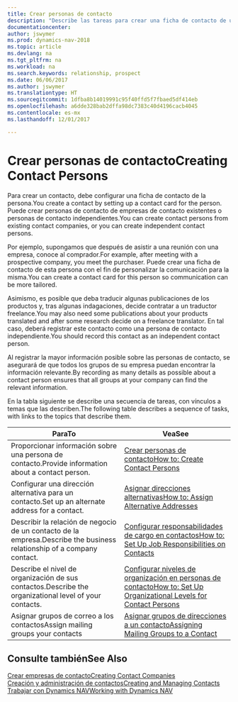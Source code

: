 ```yaml
---
title: Crear personas de contacto
description: "Describe las tareas para crear una ficha de contacto de una persona, por ejemplo, un cliente potencial o proveedor, lo que ayuda a definir la relación y adaptar la comunicación."
documentationcenter: 
author: jswymer
ms.prod: dynamics-nav-2018
ms.topic: article
ms.devlang: na
ms.tgt_pltfrm: na
ms.workload: na
ms.search.keywords: relationship, prospect
ms.date: 06/06/2017
ms.author: jswymer
ms.translationtype: HT
ms.sourcegitcommit: 1dfba8b14019991c95f40ffd5f7fbaed5df414eb
ms.openlocfilehash: a6dde328bab2dffa98dc7383c40d4196cacb4045
ms.contentlocale: es-mx
ms.lasthandoff: 12/01/2017

---
```

# <a name="creating-contact-persons"></a><span data-ttu-id="ab10b-103">Crear personas de contacto</span><span class="sxs-lookup"><span data-stu-id="ab10b-103">Creating Contact Persons</span></span>
<span data-ttu-id="ab10b-104">Para crear un contacto, debe configurar una ficha de contacto de la persona.</span><span class="sxs-lookup"><span data-stu-id="ab10b-104">You create a contact by setting up a contact card for the person.</span></span> <span data-ttu-id="ab10b-105">Puede crear personas de contacto de empresas de contacto existentes o personas de contacto independientes.</span><span class="sxs-lookup"><span data-stu-id="ab10b-105">You can create contact persons from existing contact companies, or you can create independent contact persons.</span></span>

<span data-ttu-id="ab10b-106">Por ejemplo, supongamos que después de asistir a una reunión con una empresa, conoce al comprador.</span><span class="sxs-lookup"><span data-stu-id="ab10b-106">For example, after meeting with a prospective company, you meet the purchaser.</span></span> <span data-ttu-id="ab10b-107">Puede crear una ficha de contacto de esta persona con el fin de personalizar la comunicación para la misma.</span><span class="sxs-lookup"><span data-stu-id="ab10b-107">You can create a contact card for this person so communication can be more tailored.</span></span>

<span data-ttu-id="ab10b-108">Asimismo, es posible que deba traducir algunas publicaciones de los productos y, tras algunas indagaciones, decide contratar a un traductor freelance.</span><span class="sxs-lookup"><span data-stu-id="ab10b-108">You may also need some publications about your products translated and after some research decide on a freelance translator.</span></span> <span data-ttu-id="ab10b-109">En tal caso, deberá registrar este contacto como una persona de contacto independiente.</span><span class="sxs-lookup"><span data-stu-id="ab10b-109">You should record this contact as an independent contact person.</span></span>

<span data-ttu-id="ab10b-110">Al registrar la mayor información posible sobre las personas de contacto, se asegurará de que todos los grupos de su empresa puedan encontrar la información relevante.</span><span class="sxs-lookup"><span data-stu-id="ab10b-110">By recording as many details as possible about a contact person ensures that all groups at your company can find the relevant information.</span></span>

<span data-ttu-id="ab10b-111">En la tabla siguiente se describe una secuencia de tareas, con vínculos a temas que las describen.</span><span class="sxs-lookup"><span data-stu-id="ab10b-111">The following table describes a sequence of tasks, with links to the topics that describe them.</span></span> 

| <span data-ttu-id="ab10b-112">Para</span><span class="sxs-lookup"><span data-stu-id="ab10b-112">To</span></span> | <span data-ttu-id="ab10b-113">Vea</span><span class="sxs-lookup"><span data-stu-id="ab10b-113">See</span></span> |
| --- | --- |
| <span data-ttu-id="ab10b-114">Proporcionar información sobre una persona de contacto.</span><span class="sxs-lookup"><span data-stu-id="ab10b-114">Provide information about a contact person.</span></span> |[<span data-ttu-id="ab10b-115">Crear personas de contacto</span><span class="sxs-lookup"><span data-stu-id="ab10b-115">How to: Create Contact Persons</span></span>](marketing-how-create-contact-persons.md) |
| <span data-ttu-id="ab10b-116">Configurar una dirección alternativa para un contacto.</span><span class="sxs-lookup"><span data-stu-id="ab10b-116">Set up an alternate address for a contact.</span></span> |[<span data-ttu-id="ab10b-117">Asignar direcciones alternativas</span><span class="sxs-lookup"><span data-stu-id="ab10b-117">How to: Assign Alternative Addresses</span></span>](marketing-how-assign-alternate-address.md) |
| <span data-ttu-id="ab10b-118">Describir la relación de negocio de un contacto de la empresa.</span><span class="sxs-lookup"><span data-stu-id="ab10b-118">Describe the business relationship of a company contact.</span></span> |[<span data-ttu-id="ab10b-119">Configurar responsabilidades de cargo en contactos</span><span class="sxs-lookup"><span data-stu-id="ab10b-119">How to: Set Up Job Responsibilities on Contacts</span></span>](marketing-job-responsibilities.md) |
| <span data-ttu-id="ab10b-120">Describe el nivel de organización de sus contactos.</span><span class="sxs-lookup"><span data-stu-id="ab10b-120">Describe the organizational level of your contacts.</span></span> |[<span data-ttu-id="ab10b-121">Configurar niveles de organización en personas de contacto</span><span class="sxs-lookup"><span data-stu-id="ab10b-121">How to: Set Up Organizational Levels for Contact Persons</span></span>](marketing-organizational-levels.md) |
| <span data-ttu-id="ab10b-122">Asignar grupos de correo a los contactos</span><span class="sxs-lookup"><span data-stu-id="ab10b-122">Assign mailing groups your contacts</span></span> |[<span data-ttu-id="ab10b-123">Asignar grupos de direcciones a un contacto</span><span class="sxs-lookup"><span data-stu-id="ab10b-123">Assigning Mailing Groups to a Contact</span></span>](marketing-mailing-groups.md) |

## <a name="see-also"></a><span data-ttu-id="ab10b-124">Consulte también</span><span class="sxs-lookup"><span data-stu-id="ab10b-124">See Also</span></span>
[<span data-ttu-id="ab10b-125">Crear empresas de contacto</span><span class="sxs-lookup"><span data-stu-id="ab10b-125">Creating Contact Companies</span></span>](marketing-create-contact-companies.md)  
[<span data-ttu-id="ab10b-126">Creación y administración de contactos</span><span class="sxs-lookup"><span data-stu-id="ab10b-126">Creating and Managing Contacts</span></span>]()  
[<span data-ttu-id="ab10b-127">Trabajar con Dynamics NAV</span><span class="sxs-lookup"><span data-stu-id="ab10b-127">Working with Dynamics NAV</span></span>](ui-work-product.md)


